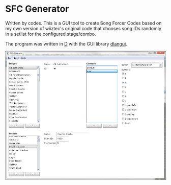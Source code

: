 # SFC Generator
Written by codes. This is a GUI tool to create Song Forcer Codes based on my own version of wiiztec's original code that chooses song IDs randomly in a setlist for the configured stage/combo. 

The program was written in [D](http://dlang.org) with the GUI library [dlangui](https://github.com/buggins/dlangui).

![Screenshot](https://raw.githubusercontent.com/TheGag96/pm-hax/master/SFC%20Generator/screenshot.png)
